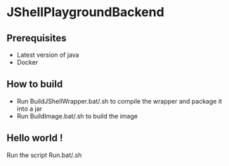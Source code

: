 # JShellPlaygroundBackend
## Prerequisites
- Latest version of java
- Docker
## How to build
- Run BuildJShellWrapper.bat/.sh to compile the wrapper and package it into a jar
- Run BuildImage.bat/.sh to build the image

## Hello world !
Run the script Run.bat/.sh